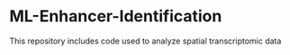# ML-Enhancer-Identification
This repository includes code used to analyze spatial transcriptomic data 
